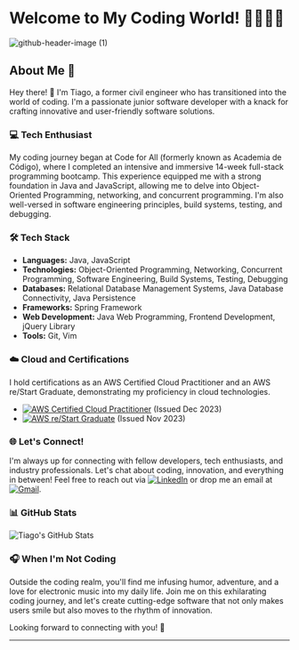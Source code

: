 # Welcome to My Coding World! 👋👨🏼‍💻

![github-header-image (1)](https://github.com/TiagoCout/TiagoCout/assets/114871216/981d4c2f-deea-41a8-94f4-2abd4c8e6aa3)

## About Me 🚀

Hey there! 👋 I'm Tiago, a former civil engineer who has transitioned into the world of coding. I'm a passionate junior software developer with a knack for crafting innovative and user-friendly software solutions.

### 💻 Tech Enthusiast

My coding journey began at Code for All (formerly known as Academia de Código), where I completed an intensive and immersive 14-week full-stack programming bootcamp. This experience equipped me with a strong foundation in Java and JavaScript, allowing me to delve into Object-Oriented Programming, networking, and concurrent programming. I'm also well-versed in software engineering principles, build systems, testing, and debugging.

### 🛠️ Tech Stack

- **Languages:** Java, JavaScript
- **Technologies:** Object-Oriented Programming, Networking, Concurrent Programming, Software Engineering, Build Systems, Testing, Debugging
- **Databases:** Relational Database Management Systems, Java Database Connectivity, Java Persistence
- **Frameworks:** Spring Framework
- **Web Development:** Java Web Programming, Frontend Development, jQuery Library
- **Tools:** Git, Vim
    
### ☁️ Cloud and Certifications

I hold certifications as an AWS Certified Cloud Practitioner and an AWS re/Start Graduate, demonstrating my proficiency in cloud technologies.

- [![AWS Certified Cloud Practitioner](https://img.shields.io/badge/AWS%20Certified%20Cloud%20Practitioner-FF9900?style=for-the-badge&logo=amazon-aws&logoColor=white)](https://www.credly.com/badges/91d38758-3c2b-4a67-8e45-6b58cd1b8847/linked_in_profile) (Issued Dec 2023)
- [![AWS re/Start Graduate](https://img.shields.io/badge/AWS%20re%2FStart%20Graduate-FF9900?style=for-the-badge&logo=amazon-aws&logoColor=white)](https://www.credly.com/badges/ba181561-1360-4ac6-89ee-4d7443fcf273/linked_in_profile) (Issued Nov 2023)


### 🌐 Let's Connect!

I'm always up for connecting with fellow developers, tech enthusiasts, and industry professionals. Let's chat about coding, innovation, and everything in between! Feel free to reach out via [![LinkedIn](https://img.shields.io/badge/LinkedIn-0077B5?style=for-the-badge&logo=linkedin&logoColor=white)](https://www.linkedin.com/in/tiagolcoutinho/) or drop me an email at [![Gmail](https://img.shields.io/badge/Gmail-D14836?style=for-the-badge&logo=gmail&logoColor=white)](mailto:tiagolcout@gmail.com).

### 📊 GitHub Stats

![Tiago's GitHub Stats](https://github-readme-stats.vercel.app/api?username=TiagoCout&show_icons=true&theme=synthwave&icon_color=FFF&title_color=FFF&text_color=AFF)

### 🎧 When I'm Not Coding

Outside the coding realm, you'll find me infusing humor, adventure, and a love for electronic music into my daily life. Join me on this exhilarating coding journey, and let's create cutting-edge software that not only makes users smile but also moves to the rhythm of innovation.

Looking forward to connecting with you! 🚀


---




